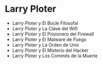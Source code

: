 # Larry Ploter

* Larry Ploter y El Bucle Filosofal
* Larry Ploter y La Clave del Wifi
* Larry Ploter y El Prisionero del Firewall
* Larry Ploter y El Malware de Fuego
* Larry Ploter y La Orden de Unix
* Larry Ploter y El Misterio del Hacker
* Larry Ploter y Los Commits de la Muerte
